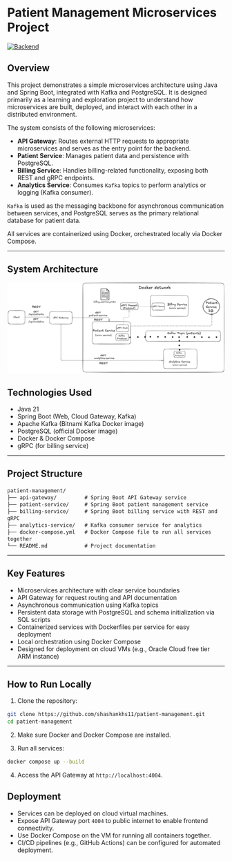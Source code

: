 # Patient Management Microservices Project

[![Backend](https://img.shields.io/badge/Backend-Live-brightgreen)](http://170.9.50.175:4004/)

## Overview

This project demonstrates a simple microservices architecture using Java and Spring Boot, integrated with Kafka and PostgreSQL. It is designed primarily as a learning and exploration project to understand how microservices are built, deployed, and interact with each other in a distributed environment.

The system consists of the following microservices:

- **API Gateway**: Routes external HTTP requests to appropriate microservices and serves as the entry point for the backend.
- **Patient Service**: Manages patient data and persistence with PostgreSQL.
- **Billing Service**: Handles billing-related functionality, exposing both REST and gRPC endpoints.
- **Analytics Service**: Consumes `Kafka` topics to perform analytics or logging (Kafka consumer).
  
`Kafka` is used as the messaging backbone for asynchronous communication between services, and PostgreSQL serves as the primary relational database for patient data.

All services are containerized using Docker, orchestrated locally via Docker Compose.

---

## System Architecture

![System Diagram](./system-architecture.png)

## Technologies Used

- Java 21
- Spring Boot (Web, Cloud Gateway, Kafka)
- Apache Kafka (Bitnami Kafka Docker image)
- PostgreSQL (official Docker image)
- Docker & Docker Compose
- gRPC (for billing service)

---


## Project Structure

```
patient-management/
├── api-gateway/         # Spring Boot API Gateway service
├── patient-service/     # Spring Boot patient management service
├── billing-service/     # Spring Boot billing service with REST and gRPC
├── analytics-service/   # Kafka consumer service for analytics
├── docker-compose.yml   # Docker Compose file to run all services together
└── README.md            # Project documentation
```
---

## Key Features

- Microservices architecture with clear service boundaries
- API Gateway for request routing and API documentation
- Asynchronous communication using Kafka topics
- Persistent data storage with PostgreSQL and schema initialization via SQL scripts
- Containerized services with Dockerfiles per service for easy deployment
- Local orchestration using Docker Compose
- Designed for deployment on cloud VMs (e.g., Oracle Cloud free tier ARM instance)

---

## How to Run Locally

1. Clone the repository:

```bash
git clone https://github.com/shashankhs11/patient-management.git
cd patient-management
```

2. Make sure Docker and Docker Compose are installed.

3. Run all services:
```bash
docker compose up --build
```

4. Access the API Gateway at `http://localhost:4004`.


## Deployment

- Services can be deployed on cloud virtual machines.
- Expose API Gateway port `4004` to public internet to enable frontend connectivity.
- Use Docker Compose on the VM for running all containers together.
- CI/CD pipelines (e.g., GitHub Actions) can be configured for automated deployment.
